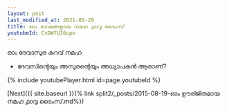 ```yaml
---
layout: post
last_modified_at: 2021-03-29
title: ഓം ഹേമങ്ങളായ നമഹ ൧൦൮ ടൈംസ്
youtubeId: CsDW7UI6upo
---
```

 
 
 ഓം ദേവാസുര കുറവ് നമഹ 
 
 -  ദേവസിന്റെയും അസുരന്റെയും അധ്യാപകൻ ആരാണ്? 
 
  
 
  
 
 
 
 
 
 


{% include youtubePlayer.html id=page.youtubeId %}
 
[Next]({{ site.baseurl }}{% link  split2/_posts/2015-08-19-ഓം ഊര്ജിതമായ നമഹ ൧൦൮ ടൈംസ്.md%})
 
